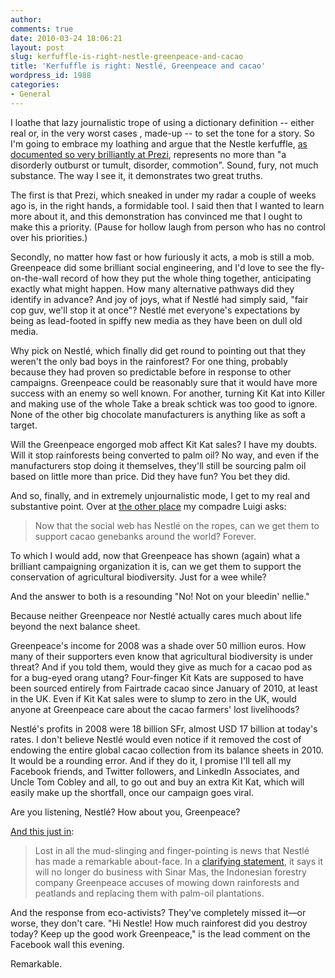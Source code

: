 ```yaml
---
author:
comments: true
date: 2010-03-24 18:06:21
layout: post
slug: kerfuffle-is-right-nestle-greenpeace-and-cacao
title: 'Kerfuffle is right: Nestlé, Greenpeace and cacao'
wordpress_id: 1988
categories:
- General
---
```


I loathe that lazy journalistic trope of using a dictionary definition -- either real or, in the very worst cases , made-up -- to set the tone for a story. So I'm going to embrace my loathing and argue that the Nestle kerfuffle, [as documented so very brilliantly at Prezi](http://prezi.com/kmrh4fmlzsen/nestle-kerfuffle/), represents no more than "a disorderly outburst or tumult, disorder, commotion". Sound, fury, not much substance. The way I see it, it demonstrates two great truths.

The first is that Prezi, which sneaked in under my radar a couple of weeks ago is, in the right hands, a formidable tool. I said then that I wanted to learn more about it, and this demonstration has convinced me that I ought to make this a priority. (Pause for hollow laugh from person who has no control over his priorities.)

Secondly, no matter how fast or how furiously it acts, a mob is still a mob. Greenpeace did some brilliant social engineering, and I'd love to see the fly-on-the-wall record of how they put the whole thing together, anticipating exactly what might happen. How many alternative pathways did they identify in advance? And joy of joys, what if Nestlé had simply said, "fair cop guv, we'll stop it at once"? Nestlé met everyone's expectations by being as lead-footed in spiffy new media as they have been on dull old media.

Why pick on Nestlé, which finally did get round to pointing out that they weren't the only bad boys in the rainforest? For one thing, probably because they had proven so predictable before in response to other campaigns. Greenpeace could be reasonably sure that it would have more success with an enemy so well known. For another, turning Kit Kat into Killer and making use of the whole Take a break schtick was too good to ignore. None of the other big chocolate manufacturers is anything like as soft a target.

Will the Greenpeace engorged mob affect Kit Kat sales? I have my doubts. Will it stop rainforests being converted to palm oil? No way, and even if the manufacturers stop doing it themselves, they'll still be sourcing palm oil based on little more than price. Did they have fun? You bet they did.

And so, finally, and in extremely unjournalistic mode, I get to my real and substantive point. Over at [the other place](http://agro.biodiver.se/2010/03/greenpeace-1-nestle-0/) my compadre Luigi asks:


> Now that the social web has Nestlé on the ropes, can we get them to support cacao genebanks around the world? Forever.


To which I would add, now that Greenpeace has shown (again) what a brilliant campaigning organization it is, can we get them to support the conservation of agricultural biodiversity. Just for a wee while?

And the answer to both is a resounding "No! Not on your bleedin' nellie."

Because neither Greenpeace nor Nestlé actually cares much about life beyond the next balance sheet.

Greenpeace's income for 2008 was a shade over 50 million euros. How many of their supporters even know that agricultural biodiversity is under threat? And if you told them, would they give as much for a cacao pod as for a bug-eyed orang utang? Four-finger Kit Kats are supposed to have been sourced entirely from Fairtrade cacao since January of 2010, at least in the UK. Even if Kit Kat sales were to slump to zero in the UK, would anyone at Greenpeace care about the cacao farmers' lost livelihoods?

Nestlé's profits in 2008 were 18 billion SFr, almost USD 17 billion at today's rates. I don't believe Nestlé would even notice if it removed the cost of endowing the entire global cacao collection from its balance sheets in 2010. It would be a rounding error. And if they do it, I promise I'll tell all my Facebook friends, and Twitter followers, and LinkedIn Associates, and Uncle Tom Cobley and all, to go out and buy an extra Kit Kat, which will easily make up the shortfall, once our campaign goes viral.

Are you listening, Nestlé? How about you, Greenpeace?

[And this just in](http://www.thebigmoney.com/blogs/c-tweet/2010/03/23/will-nestl-ever-reclaim-its-facebook-page-protesters-0):


> Lost in all the mud-slinging and finger-pointing is news that Nestlé has made a remarkable about-face. In a [clarifying statement](http://www.nestle.com/MediaCenter/SpeechesAndStatements/AllSpeechesAndStatements/statement_Palm_oil.htm), it says it will no longer do business with Sinar Mas, the Indonesian forestry company Greenpeace accuses of mowing down rainforests and peatlands and replacing them with palm-oil plantations.

And the response from eco-activists? They've completely missed it—or worse, they don't care. "Hi Nestle! How much rainforest did you destroy today? Keep up the good work Greenpeace," is the lead comment on the Facebook wall this evening.


Remarkable.

